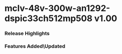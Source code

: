 # mclv-48v-300w-an1292-dspic33ch512mp508 v1.00
### Release Highlights



### Features Added\Updated



